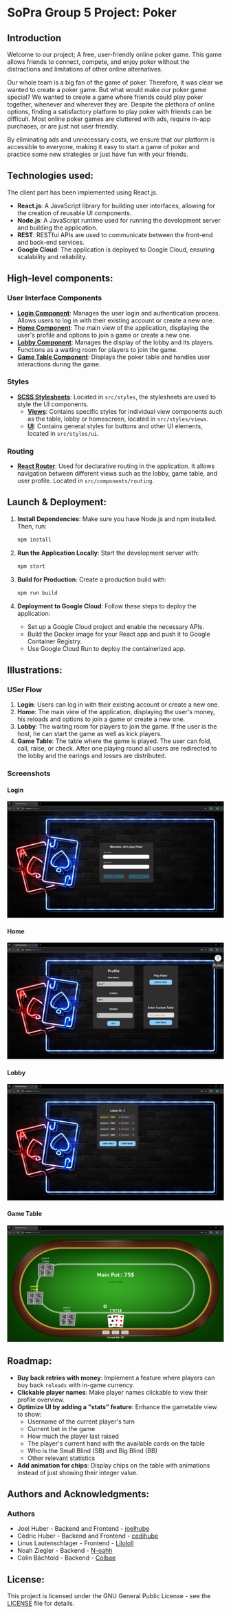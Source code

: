 # SoPra Group 5 Project: Poker
## Introduction
Welcome to our project; A free, user-friendly online poker game. This game allows friends to connect, compete, and enjoy poker without the distractions and limitations of other online alternatives.

Our whole team is a big fan of the game of poker. Therefore, it was clear we wanted to create a poker game. But what would make our poker game special? We wanted to create a game where friends could play poker together, whenever and wherever they are. Despite the plethora of online options, finding a satisfactory platform to play poker with friends can be difficult. Most online poker games are cluttered with ads, require in-app purchases, or are just not user friendly.

By eliminating ads and unnecessary costs, we ensure that our platform is accessible to everyone, making it easy to start a game of poker and practice some new strategies or just have fun with your friends.

## Technologies used:
The client part has been implemented using React.js.

- **React.js**: A JavaScript library for building user interfaces, allowing for the creation of reusable UI components.
- **Node.js**: A JavaScript runtime used for running the development server and building the application.
- **REST**: RESTful APIs are used to communicate between the front-end and back-end services.
- **Google Cloud**: The application is deployed to Google Cloud, ensuring scalability and reliability.

## High-level components:
### User Interface Components
- **[Login Component](https://github.com/sopra-fs24-group-03/sopra-fs24-group-03-client/blob/main/src/components/views/Login.tsx)**: Manages the user login and authentication process. Allows users to log in with their existing account or create a new one.
- **[Home Component](https://github.com/sopra-fs24-group-03/sopra-fs24-group-03-client/blob/main/src/components/views/Home.tsx)**: The main view of the application, displaying the user's profile and options to join a game or create a new one.
- **[Lobby Component](https://github.com/sopra-fs24-group-03/sopra-fs24-group-03-client/blob/main/src/components/views/Lobby.tsx)**: Manages the display of the lobby and its players. Functions as a waiting room for players to join the game.
- **[Game Table Component](https://github.com/sopra-fs24-group-03/sopra-fs24-group-03-client/blob/main/src/components/views/Table.tsx)**: Displays the poker table and handles user interactions during the game.


### Styles
- **[SCSS Stylesheets](https://github.com/sopra-fs24-group-03/sopra-fs24-group-03-client/tree/main/src/styles)**: Located in `src/styles`, the stylesheets are used to style the UI components.
    - **[Views](https://github.com/sopra-fs24-group-03/sopra-fs24-group-03-client/tree/main/src/styles/views)**: Contains specific styles for individual view components such as the table, lobby or homescreen, located in `src/styles/views`.
    - **[UI](https://github.com/sopra-fs24-group-03/sopra-fs24-group-03-client/tree/main/src/styles/ui)**: Contains general styles for buttons and other UI elements, located in `src/styles/ui`.

### Routing
- **[React Router](https://github.com/sopra-fs24-group-03/sopra-fs24-group-03-client/tree/main/src/components/routing)**: Used for declarative routing in the application. It allows navigation between different views such as the lobby, game table, and user profile. Located in `src/components/routing`.

## Launch & Deployment:
1. **Install Dependencies**: Make sure you have Node.js and npm installed. Then, run:
    ```bash
    npm install
    ```

2. **Run the Application Locally**: Start the development server with:
    ```bash
    npm start
    ```

3. **Build for Production**: Create a production build with:
    ```bash
    npm run build
    ```

4. **Deployment to Google Cloud**: Follow these steps to deploy the application:
    - Set up a Google Cloud project and enable the necessary APIs.
    - Build the Docker image for your React app and push it to Google Container Registry.
    - Use Google Cloud Run to deploy the containerized app.

## Illustrations:
### USer Flow
1. **Login**: Users can log in with their existing account or create a new one.
2. **Home**: The main view of the application, displaying the user's money, his reloads and options to join a game or create a new one.
3. **Lobby**: The waiting room for players to join the game. If the user is the host, he can start the game as well as kick players.
4. **Game Table**: The table where the game is played. The user can fold, call, raise, or check. After one playing round all users are redirected to the lobby and the earings and losses are distributed.

### Screenshots
#### Login
![Login](./screenshots/Login.png)
#### Home
![Homescreeen](./screenshots/Home.png)
#### Lobby
![Lobby](./screenshots/Lobby.png)
#### Game Table
![Game Table Start](./screenshots/Start.png)





## Roadmap:
- **Buy back retries with money**: Implement a feature where players can buy back `reloads` with in-game currency.
- **Clickable player names**: Make player names clickable to view their profile overview.
- **Optimize UI by adding a "stats" feature**: Enhance the gametable view to show:
    - Username of the current player's turn
    - Current bet in the game
    - How much the player last raised
    - The player's current hand with the available cards on the table
    - Who is the Small Blind (SB) and Big Blind (BB)
    - Other relevant statistics
- **Add animation for chips**: Display chips on the table with animations instead of just showing their integer value.


## Authors and Acknowledgments:
### Authors
- Joel Huber - Backend and Frontend - [joelhube](https://github.com/joelhube)
- Cèdric Huber - Backend and Frontend - [cedihube](https://github.com/cedihuber)
- Linus Lautenschlager - Frontend - [Lilololl](https://github.com/Lilololl)
- Noah Ziegler - Backend - [N-oahh](https://github.com/N-oahh)
- Colin Bächtold - Backend - [Colbae](https://github.com/Colbae)

## License:
This project is licensed under the GNU General Public License - see the [LICENSE](LICENSE) file for details.
